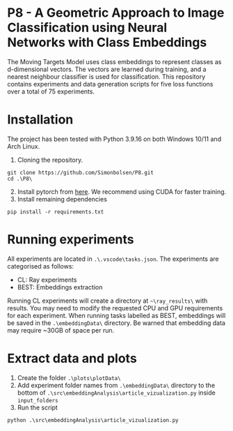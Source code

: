 # P8 - A Geometric Approach to Image Classification using Neural Networks with Class Embeddings
The Moving Targets Model uses class embeddings to represent classes as d-dimensional vectors. The vectors are learned during training, and a nearest neighbour classifier is used for classification. This repository contains experiments and data generation scripts for five loss functions over a total of 75 experiments.

# Installation
The project has been tested with Python 3.9.16 on both Windows 10/11 and Arch Linux.

1. Cloning the repository.
```shell
git clone https://github.com/Simonbolsen/P8.git
cd .\P8\
```

2. Install pytorch from [here](https://pytorch.org/get-started/locally/). We recommend using CUDA for faster training.
3. Install remaining dependencies
```shell
pip install -r requirements.txt
```

# Running experiments
All experiments are located in `.\.vscode\tasks.json`. The experiments are categorised as follows:
- CL: Ray experiments
- BEST: Embeddings extraction

Running CL experiments will create a directory at `~\ray_results\` with results. You may need to modify the requested CPU and GPU requirements for each experiment. When running tasks labelled as BEST, embeddings will be saved in the `.\embeddingData\` directory. Be warned that embedding data may require ~30GB of space per run.

# Extract data and plots
1. Create the folder `.\plots\plotData\`
2. Add experiment folder names from `.\embeddingData\` directory to the bottom of `.\src\embeddingAnalysis\article_vizualization.py` inside `input_folders`
3. Run the script
```
python .\src\embeddingAnalysis\article_vizualization.py
```






